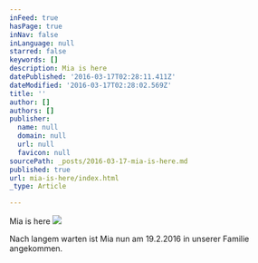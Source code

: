 ```yaml
---
inFeed: true
hasPage: true
inNav: false
inLanguage: null
starred: false
keywords: []
description: Mia is here
datePublished: '2016-03-17T02:28:11.411Z'
dateModified: '2016-03-17T02:28:02.569Z'
title: ''
author: []
authors: []
publisher:
  name: null
  domain: null
  url: null
  favicon: null
sourcePath: _posts/2016-03-17-mia-is-here.md
published: true
url: mia-is-here/index.html
_type: Article

---
```

Mia is here
![](https://the-grid-user-content.s3-us-west-2.amazonaws.com/85e6124f-1bed-46dd-ba3d-37d113a711c7.jpg)

Nach langem warten ist Mia nun am 19.2.2016 in unserer Familie angekommen.